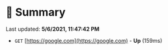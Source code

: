 # 📖 Summary
Last updated: **5/6/2021, 11:47:42 PM**

- `GET` [https://google.com](https://google.com) - **Up** (159ms)

